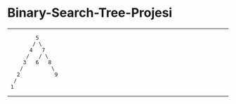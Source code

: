 # Binary-Search-Tree-Projesi
---
```
         5
        / \
       4   7
      /   / \
     3   6   8
    /         \
   2           9
  /
 1 
 ```
 ---

